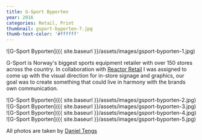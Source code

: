 ```yaml
---
title: G-Sport Byporten
year: 2016
categories: Retail, Print
thumbnail: gsport-byporten-7.jpg
thumb-text-color: '#ffffff'
---
```


![G-Sport Byporten]({{ site.baseurl }}/assets/images/gsport-byporten-1.jpg)

<div class="text-block">
  <p>G-Sport is Norway's biggest sports equipment retailer with over 150 stores across the country. In collaboration with <a href="http://reactorretail.com">Reactor Retail</a> I was assigned to come up with the visual direction for in-store signage and graphics, our goal was to create something that could live in harmony with the brands own communication.</p>
</div>

![G-Sport Byporten]({{ site.baseurl }}/assets/images/gsport-byporten-2.jpg)
![G-Sport Byporten]({{ site.baseurl }}/assets/images/gsport-byporten-3.jpg)
![G-Sport Byporten]({{ site.baseurl }}/assets/images/gsport-byporten-4.jpg)
![G-Sport Byporten]({{ site.baseurl }}/assets/images/gsport-byporten-5.jpg)

<div class="text-block center-content">
  <p>All photos are taken by <a href="http://tengsphoto.com">Daniel Tengs</a></p>
</div>
